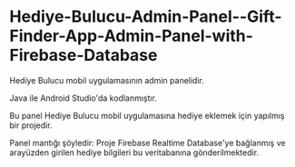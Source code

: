 # Hediye-Bulucu-Admin-Panel--Gift-Finder-App-Admin-Panel-with-Firebase-Database

Hediye Bulucu mobil uygulamasının admin panelidir. 

Java ile Android Studio'da kodlanmıştır.

Bu panel Hediye Bulucu mobil uygulamasına hediye eklemek için yapılmış bir projedir. 

Panel mantığı şöyledir: Proje Firebase Realtime Database'ye bağlanmış ve arayüzden girilen hediye bilgileri bu veritabanına gönderilmektedir.
